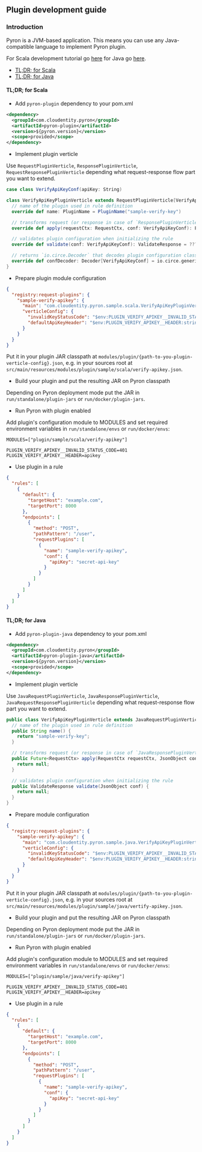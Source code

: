 ## Plugin development guide

### Introduction

Pyron is a JVM-based application. This means you can use any Java-compatible language to implement Pyron plugin.

For Scala development tutorial go [here](plugin-dev-scala.md) for Java go [here](plugin-dev-java.md).

* [TL;DR; for Scala](#tldr-scala)
* [TL;DR; for Java](#tldr-java)

<a id="tldr-scala"></a>
#### TL;DR; for Scala

* Add `pyron-plugin` dependency to your pom.xml

```xml
<dependency>
  <groupId>com.cloudentity.pyron</groupId>
  <artifactId>pyron-plugin</artifactId>
  <version>${pyron.version}</version>
  <scope>provided</scope>
</dependency>
```

* Implement plugin verticle

Use `RequestPluginVerticle`, `ResponsePluginVerticle`, `RequestResponsePluginVerticle` depending what request-response flow part you want to extend.

```scala
case class VerifyApiKeyConf(apiKey: String)

class VerifyApiKeyPluginVerticle extends RequestPluginVerticle[VerifyApiKeyConf] with ConfigDecoder {
  // name of the plugin used in rule definition
  override def name: PluginName = PluginName("sample-verify-key")

  // transforms request (or response in case of `ResponsePluginVerticle`) given plugin configuration, NOTE: `RequestCtx` is immutable
  override def apply(requestCtx: RequestCtx, conf: VerifyApiKeyConf): Future[RequestCtx] = ???

  // validates plugin configuration when initializing the rule
  override def validate(conf: VerifyApiKeyConf): ValidateResponse = ???

  // returns `io.circe.Decoder` that decodes plugin configuration class from JSON
  override def confDecoder: Decoder[VerifyApiKeyConf] = io.circe.generic.semiauto.deriveDecoder
}
```

* Prepare plugin module configuration

```json
{
  "registry:request-plugins": {
    "sample-verify-apikey": {
      "main": "com.cloudentity.pyron.sample.scala.VerifyApiKeyPluginVerticle",
      "verticleConfig": {
        "invalidKeyStatusCode": "$env:PLUGIN_VERIFY_APIKEY__INVALID_STATUS_CODE:int:401",
        "defaultApiKeyHeader": "$env:PLUGIN_VERIFY_APIKEY__HEADER:string:apikey"
      }
    }
  }
}
```

Put it in your plugin JAR classpath at `modules/plugin/{path-to-you-plugin-verticle-config}.json`, e.g. in your sources root at `src/main/resources/modules/plugin/sample/scala/verify-apikey.json`.

* Build your plugin and put the resulting JAR on Pyron classpath

Depending on Pyron deployment mode put the JAR in `run/standalone/plugin-jars` or `run/docker/plugin-jars`.

* Run Pyron with plugin enabled

Add plugin's configuration module to MODULES and set required environment variables in `run/standalone/envs` or `run/docker/envs`:

```
MODULES=["plugin/sample/scala/verify-apikey"]

PLUGIN_VERIFY_APIKEY__INVALID_STATUS_CODE=401
PLUGIN_VERIFY_APIKEY__HEADER=apikey
```

* Use plugin in a rule

```json
{
  "rules": [
    {
      "default": {
        "targetHost": "example.com",
        "targetPort": 8000
      },
      "endpoints": [
        {
          "method": "POST",
          "pathPattern": "/user",
          "requestPlugins": [
            {
              "name": "sample-verify-apikey",
              "conf": {
                "apiKey": "secret-api-key"
              }
            }
          ]
        }
      ]
    }
  ]
}
```

<a id="tldr-java"></a>
#### TL;DR; for Java

* Add `pyron-plugin-java` dependency to your pom.xml

```xml
<dependency>
  <groupId>com.cloudentity.pyron</groupId>
  <artifactId>pyron-plugin-java</artifactId>
  <version>${pyron.version}</version>
  <scope>provided</scope>
</dependency>
```

* Implement plugin verticle

Use `JavaRequestPluginVerticle`, `JavaResponsePluginVerticle`, `JavaRequestResponsePluginVerticle` depending what request-response flow part you want to extend.

```java
public class VerifyApiKeyPluginVerticle extends JavaRequestPluginVerticle {
  // name of the plugin used in rule definition
  public String name() {
    return "sample-verify-key";
  }

  // transforms request (or response in case of `JavaResponsePluginVerticle`) given plugin configuration, NOTE: `RequestCtx` is immutable
  public Future<RequestCtx> apply(RequestCtx requestCtx, JsonObject conf) {
    return null;
  }

  // validates plugin configuration when initializing the rule
  public ValidateResponse validate(JsonObject conf) {
    return null;
  }
}
```

* Prepare module configuration

```json
{
  "registry:request-plugins": {
    "sample-verify-apikey": {
      "main": "com.cloudentity.pyron.sample.java.VerifyApiKeyPluginVerticle",
      "verticleConfig": {
        "invalidKeyStatusCode": "$env:PLUGIN_VERIFY_APIKEY__INVALID_STATUS_CODE:int:401",
        "defaultApiKeyHeader": "$env:PLUGIN_VERIFY_APIKEY__HEADER:string:apikey"
      }
    }
  }
}
```

Put it in your plugin JAR classpath at `modules/plugin/{path-to-you-plugin-verticle-config}.json`, e.g. in your sources root at `src/main/resources/modules/plugin/sample/java/vertify-apikey.json`.

* Build your plugin and put the resulting JAR on Pyron classpath

Depending on Pyron deployment mode put the JAR in `run/standalone/plugin-jars` or `run/docker/plugin-jars`.

* Run Pyron with plugin enabled

Add plugin's configuration module to MODULES and set required environment variables in `run/standalone/envs` or `run/docker/envs`:

```
MODULES=["plugin/sample/java/verify-apikey"]

PLUGIN_VERIFY_APIKEY__INVALID_STATUS_CODE=401
PLUGIN_VERIFY_APIKEY__HEADER=apikey
```

* Use plugin in a rule

```json
{
  "rules": [
    {
      "default": {
        "targetHost": "example.com",
        "targetPort": 8000
      },
      "endpoints": [
        {
          "method": "POST",
          "pathPattern": "/user",
          "requestPlugins": [
            {
              "name": "sample-verify-apikey",
              "conf": {
                "apiKey": "secret-api-key"
              }
            }
          ]
        }
      ]
    }
  ]
}
```
